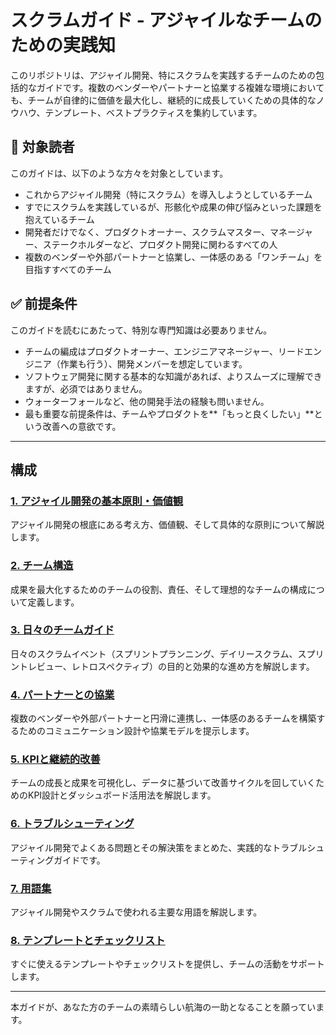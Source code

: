# スクラムガイド - アジャイルなチームのための実践知

このリポジトリは、アジャイル開発、特にスクラムを実践するチームのための包括的なガイドです。複数のベンダーやパートナーと協業する複雑な環境においても、チームが自律的に価値を最大化し、継続的に成長していくための具体的なノウハウ、テンプレート、ベストプラクティスを集約しています。

## 🎯 対象読者

このガイドは、以下のような方々を対象としています。

*   これからアジャイル開発（特にスクラム）を導入しようとしているチーム
*   すでにスクラムを実践しているが、形骸化や成果の伸び悩みといった課題を抱えているチーム
*   開発者だけでなく、プロダクトオーナー、スクラムマスター、マネージャー、ステークホルダーなど、プロダクト開発に関わるすべての人
*   複数のベンダーや外部パートナーと協業し、一体感のある「ワンチーム」を目指すすべてのチーム

## ✅ 前提条件

このガイドを読むにあたって、特別な専門知識は必要ありません。

*   チームの編成はプロダクトオーナー、エンジニアマネージャー、リードエンジニア（作業も行う）、開発メンバーを想定しています。
*   ソフトウェア開発に関する基本的な知識があれば、よりスムーズに理解できますが、必須ではありません。
*   ウォーターフォールなど、他の開発手法の経験も問いません。
*   最も重要な前提条件は、チームやプロダクトを**「もっと良くしたい」**という改善への意欲です。

---

## 構成

### [1. アジャイル開発の基本原則・価値観](./スクラムガイド/01_agile_principles/index.md)
アジャイル開発の根底にある考え方、価値観、そして具体的な原則について解説します。

### [2. チーム構造](./スクラムガイド/02_team_structure/index.md)
成果を最大化するためのチームの役割、責任、そして理想的なチームの構成について定義します。

### [3. 日々のチームガイド](./スクラムガイド/03_daily_team_guide/index.md)
日々のスクラムイベント（スプリントプランニング、デイリースクラム、スプリントレビュー、レトロスペクティブ）の目的と効果的な進め方を解説します。

### [4. パートナーとの協業](./スクラムガイド/04_partner_collaboration/index.md)
複数のベンダーや外部パートナーと円滑に連携し、一体感のあるチームを構築するためのコミュニケーション設計や協業モデルを提示します。

### [5. KPIと継続的改善](./スクラムガイド/05_kpi_and_improvement/index.md)
チームの成長と成果を可視化し、データに基づいて改善サイクルを回していくためのKPI設計とダッシュボード活用法を解説します。

### [6. トラブルシューティング](./スクラムガイド/06_troubleshooting/index.md)
アジャイル開発でよくある問題とその解決策をまとめた、実践的なトラブルシューティングガイドです。

### [7. 用語集](./スクラムガイド/07_glossary/index.md)
アジャイル開発やスクラムで使われる主要な用語を解説します。

### [8. テンプレートとチェックリスト](./スクラムガイド/08_templates_and_checklists/index.md)
すぐに使えるテンプレートやチェックリストを提供し、チームの活動をサポートします。

---

本ガイドが、あなた方のチームの素晴らしい航海の一助となることを願っています。 